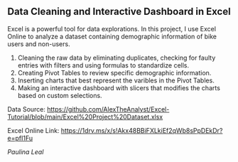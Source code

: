 ## Data Cleaning and Interactive Dashboard in Excel 

Excel is a powerful tool for data explorations. In this project, I use Excel Online to analyze a dataset containing demographic information of bike users and non-users.

1) Cleaning the raw data by eliminating duplicates, checking for faulty entries with filters and using formulas to standardize cells.
2) Creating Pivot Tables to review specific demographic information.
3) Inserting charts that best represent the varibles in the Pivot Tables.
4) Making an interactive dashboard with slicers that modifies the charts based on custom selections.

Data Source: https://github.com/AlexTheAnalyst/Excel-Tutorial/blob/main/Excel%20Project%20Dataset.xlsx

Excel Online Link: https://1drv.ms/x/s!Akx48BBiFXLkiEf2qWb8sPpDEkDr?e=pfI1Fu

_Paulina Leal_
